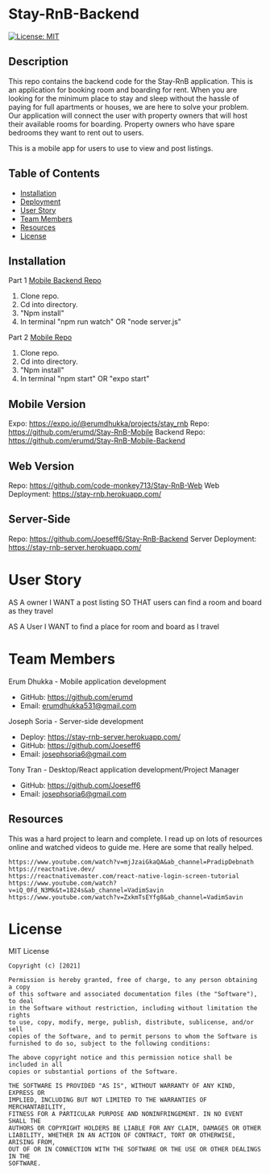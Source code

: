 # Stay-RnB-Backend

[![License: MIT](https://img.shields.io/badge/License-MIT-yellow.svg)](https://opensource.org/licenses/MIT)

## Description

This repo contains the backend code for the Stay-RnB application. This is an application for booking room and boarding for rent. When you are looking for the minimum place to stay and sleep without the hassle of paying for full apartments or houses, we are here to solve your problem. Our application will connect the user with property owners that will host their available rooms for boarding. Property owners who have spare bedrooms they want to rent out to users.

This is a mobile app for users to use to view and post listings.

## Table of Contents

- [Installation](#installation)
- [Deployment](#deployment)
- [User Story](#userstory)
- [Team Members](#teammembers)
- [Resources](#resources)
- [License](#license)

## Installation

Part 1 [Mobile Backend Repo](https://github.com/erumd/Stay-RnB-Mobile-Backend)

1. Clone repo.
2. Cd into directory.
3. "Npm install"
4. In terminal "npm run watch" OR "node server.js"

Part 2 [Mobile Repo](https://github.com/erumd/Stay-RnB-Mobile)

1. Clone repo.
2. Cd into directory.
3. "Npm install"
4. In terminal "npm start" OR "expo start"

## Mobile Version

Expo: https://expo.io/@erumdhukka/projects/stay_rnb
Repo: https://github.com/erumd/Stay-RnB-Mobile
Backend Repo: https://github.com/erumd/Stay-RnB-Mobile-Backend

## Web Version

Repo: https://github.com/code-monkey713/Stay-RnB-Web
Web Deployment: https://stay-rnb.herokuapp.com/

## Server-Side

Repo: https://github.com/Joeseff6/Stay-RnB-Backend
Server Deployment: https://stay-rnb-server.herokuapp.com/

# User Story

AS A owner
I WANT a post listing
SO THAT users can find a room and board as they travel

AS A User
I WANT to find a place for room and board as I travel

# Team Members

Erum Dhukka - Mobile application development

- GitHub: https://github.com/erumd
- Email: erumdhukka531@gmail.com

Joseph Soria - Server-side development

- Deploy: https://stay-rnb-server.herokuapp.com/
- GitHub: https://github.com/Joeseff6
- Email: josephsoria6@gmail.com

Tony Tran - Desktop/React application development/Project Manager

- GitHub: https://github.com/Joeseff6
- Email: josephsoria6@gmail.com

## Resources

This was a hard project to learn and complete. I read up on lots of resources online and watched videos to guide me. Here are some that really helped.

    https://www.youtube.com/watch?v=mjJzaiGkaQA&ab_channel=PradipDebnath
    https://reactnative.dev/
    https://reactnativemaster.com/react-native-login-screen-tutorial
    https://www.youtube.com/watch?v=iQ_0Fd_N3Mk&t=1824s&ab_channel=VadimSavin
    https://www.youtube.com/watch?v=ZxkmTsEYfg8&ab_channel=VadimSavin

# License

MIT License

    Copyright (c) [2021]

    Permission is hereby granted, free of charge, to any person obtaining a copy
    of this software and associated documentation files (the "Software"), to deal
    in the Software without restriction, including without limitation the rights
    to use, copy, modify, merge, publish, distribute, sublicense, and/or sell
    copies of the Software, and to permit persons to whom the Software is
    furnished to do so, subject to the following conditions:

    The above copyright notice and this permission notice shall be included in all
    copies or substantial portions of the Software.

    THE SOFTWARE IS PROVIDED "AS IS", WITHOUT WARRANTY OF ANY KIND, EXPRESS OR
    IMPLIED, INCLUDING BUT NOT LIMITED TO THE WARRANTIES OF MERCHANTABILITY,
    FITNESS FOR A PARTICULAR PURPOSE AND NONINFRINGEMENT. IN NO EVENT SHALL THE
    AUTHORS OR COPYRIGHT HOLDERS BE LIABLE FOR ANY CLAIM, DAMAGES OR OTHER
    LIABILITY, WHETHER IN AN ACTION OF CONTRACT, TORT OR OTHERWISE, ARISING FROM,
    OUT OF OR IN CONNECTION WITH THE SOFTWARE OR THE USE OR OTHER DEALINGS IN THE
    SOFTWARE.


